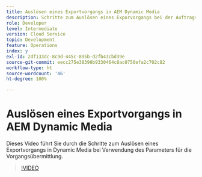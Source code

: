 ```yaml
---
title: Auslösen eines Exportvorgangs in AEM Dynamic Media
description: Schritte zum Auslösen eines Exporvorgangs bei der Auftragsübermittlung in Dynamic Media.
role: Developer
level: Intermediate
version: Cloud Service
topic: Development
feature: Operations
index: y
exl-id: 2df133dc-8c9d-445c-895b-d2fb43cbd39e
source-git-commit: eecc275e38390b9330464c8ac0750efa2c702c82
workflow-type: ht
source-wordcount: '46'
ht-degree: 100%

---
```


# Auslösen eines Exportvorgangs in AEM Dynamic Media

Dieses Video führt Sie durch die Schritte zum Auslösen eines Exportvorgangs in Dynamic Media bei Verwendung des Parameters für die Vorgangsübermittlung.

>[!VIDEO](https://video.tv.adobe.com/v/335454?quality=12&learn=on)
